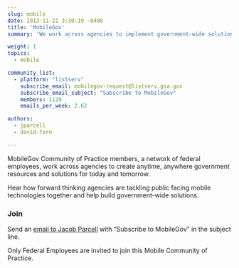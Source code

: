 ```yaml
---
slug: mobile
date: 2013-11-21 3:30:19 -0400
title: 'MobileGov'
summary: 'We work across agencies to implement government-wide solutions for making mobile technologies better.'

weight: 1
topics:
  - mobile

community_list:
  - platform: "listserv"
    subscribe_email: mobilegov-request@listserv.gsa.gov
    subscribe_email_subject: "Subscribe to MobileGov"
    members: 1129
    emails_per_week: 2.62

authors:
  - jparcell
  - david-fern

---
```


MobileGov Community of Practice members, a network of federal employees, work across agencies to create anytime, anywhere government resources and solutions for today and tomorrow.

Hear how forward thinking agencies are tackling public facing mobile technologies together and help build government-wide solutions.

### Join
Send an [email to Jacob Parcell](mailto:mobilegov-request@listserv.gsa.gov) with “Subscribe to MobileGov” in the subject line.

Only Federal Employees are invited to join this Mobile Community of Practice.
